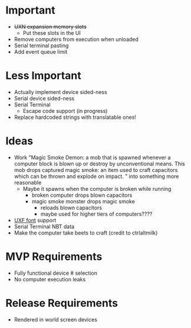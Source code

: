 # Important
* ~~UXN expansion memory slots~~
  * Put these slots in the UI
* Remove computers from execution when unloaded
* Serial terminal pasting
* Add event queue limit

# Less Important
* Actually implement device sided-ness
* Serial device sided-ness
* Serial Terminal
  * Escape code support (in progress)
* Replace hardcoded strings with translatable ones!

# Ideas
* Work "Magic Smoke Demon: a mob that is spawned whenever a computer block is blown up or destroy by unconventional means. This mob drops captured magic smoke: an item used to craft capacitors which can be thrown and explode on impact.
  " into something more reasonable
  * Maybe it spawns when the computer is broken while running
    * broken computer drops blown capacitors
    * magic smoke monster drops magic smoke
      * reloads blown capacitors
      * maybe used for higher tiers of computers????
* [UXF font](https://wiki.xxiivv.com/site/ufx_format.html) support
* Serial Terminal NBT data
* Make the computer take beets to craft (credit to ctrlaltmilk)
  
# MVP Requirements
* Fully functional device # selection
* No computer execution leaks

# Release Requirements
* Rendered in world screen devices
